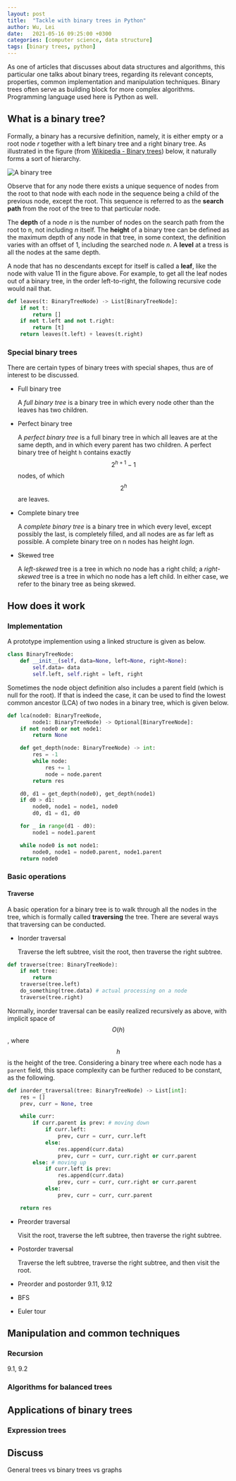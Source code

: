 ```yaml
---
layout: post
title:  "Tackle with binary trees in Python"
author: Wu, Lei
date:   2021-05-16 09:25:00 +0300
categories: [computer science, data structure]
tags: [binary trees, python]
---
```


As one of articles that discusses about data structures and algorithms, this particular one talks about binary trees, regarding its relevant concepts, properties, common implementation and manipulation techniques. Binary trees often serve as building block for more complex algorithms. Programming language used here is Python as well.

## What is a binary tree?

Formally, a binary has a recursive definition, namely, it is either empty or a root node *r* together with a left binary tree and a right binary tree. As illustrated in the figure (from [Wikipedia - Binary trees](https://en.wikipedia.org/wiki/Binary_tree)) below, it naturally forms a sort of hierarchy.

![A binary tree](/serpent-slayer/assets/images/210516/binary-tree.svg)

Observe that for any node there exists a unique sequence of nodes from the root to that node with each node in the sequence being a child of the previous node, except the root. This sequence is referred to as the **search path** from the root of the tree to that particular node.

The **depth** of a node *n* is the number of nodes on the search path from the root to n, not including *n* itself. The **height** of a binary tree can be defined as the maximum depth of any node in that tree, in some context, the definition varies with an offset of 1, including the searched node *n*. A **level** at a tress is all the nodes at the same depth.

A node that has no descendants except for itself is called a **leaf**, like the node with value 11 in the figure above. For example, to get all the leaf nodes out of a binary tree, in the order left-to-right, the following recursive code would nail that.

```python
def leaves(t: BinaryTreeNode) -> List[BinaryTreeNode]:
    if not t:
        return []
    if not t.left and not t.right:
        return [t]
    return leaves(t.left) + leaves(t.right)
```

### Special binary trees

There are certain types of binary trees with special shapes, thus are of interest to be discussed.

- Full binary tree

  A *full binary tree* is a binary tree in which every node other than the leaves has two children.

- Perfect binary tree

  A *perfect binary tree* is a full binary tree in which all leaves are at the same depth, and in which every parent has two children.
  A perfect binary tree of height `h` contains exactly $$ 2^{h+1}-1 $$ nodes, of which $$ 2^h $$ are leaves.

- Complete binary tree

  A *complete binary tree* is a binary tree in which every level, except possibly the last, is completely filled, and all nodes are as far left as possible.
  A complete binary tree on n nodes has height $logn$.

- Skewed tree

  A *left-skewed* tree is a tree in which no node has a right child; a *right-skewed* tree is a tree in which no node has a left child. In either case, we refer to the binary tree as being skewed.

## How does it work

### Implementation

A prototype implemention using a linked structure is given as below.

```python
class BinaryTreeNode:
    def __init__(self, data=None, left=None, right=None):
        self.data= data
        self.left, self.right = left, right
```

Sometimes the node object definition also includes a parent field (which is null for the root). If that is indeed the case, it can be used to find the lowest common ancestor (LCA) of two nodes in a binary tree, which is given below.

```python
def lca(node0: BinaryTreeNode,
        node1: BinaryTreeNode) -> Optional[BinaryTreeNode]:
    if not node0 or not node1:
        return None

    def get_depth(node: BinaryTreeNode) -> int:
        res = -1
        while node:
            res += 1
            node = node.parent
        return res

    d0, d1 = get_depth(node0), get_depth(node1)
    if d0 > d1:
        node0, node1 = node1, node0
        d0, d1 = d1, d0

    for _ in range(d1 - d0):
        node1 = node1.parent

    while node0 is not node1:
        node0, node1 = node0.parent, node1.parent
    return node0
```

### Basic operations

#### Traverse

A basic operation for a binary tree is to walk through all the nodes in the tree, which is formally called **traversing** the tree. There are several ways that traversing can be conducted.

- Inorder traversal

  Traverse the left subtree, visit the root, then traverse the right subtree.

```python
def traverse(tree: BinaryTreeNode):
    if not tree:
        return
    traverse(tree.left)
    do_something(tree.data) # actual processing on a node
    traverse(tree.right)
```
  
Normally, inorder traversal can be easily realized recursively as above, with implicit space of $$ O(h) $$, where $$ h $$ is the height of the tree. Considering a binary tree where each node has a `parent` field, this space complexity can be further reduced to be constant, as the following.

```python
def inorder_traversal(tree: BinaryTreeNode) -> List[int]:
    res = []
    prev, curr = None, tree

    while curr:
        if curr.parent is prev: # moving down
            if curr.left:
                prev, curr = curr, curr.left
            else:
                res.append(curr.data)
                prev, curr = curr, curr.right or curr.parent
        else: # moving up
            if curr.left is prev:
                res.append(curr.data)
                prev, curr = curr, curr.right or curr.parent
            else:
                prev, curr = curr, curr.parent

    return res
```

- Preorder traversal

  Visit the root, traverse the left subtree, then traverse the right subtree.

- Postorder traversal

  Traverse the left subtree, traverse the right subtree, and then visit the root.



- Preorder and postorder
  9.11, 9.12

- BFS
- Euler tour

## Manipulation and common techniques

### Recursion

9.1, 9.2


### Algorithms for balanced trees

## Applications of binary trees

### Expression trees

## Discuss

General trees vs binary trees vs graphs

